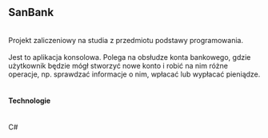 # <h2>SanBank</h2>
<br>
Projekt zaliczeniowy na studia z przedmiotu podstawy programowania. 
<br>
<br>
Jest to aplikacja konsolowa. Polega na obsłudze konta bankowego, gdzie użytkownik będzie mógł stworzyć nowe 
konto i robić na nim różne operacje, np. sprawdzać informacje o nim, wpłacać lub wypłacać pieniądze.
<br><br>
<h4>Technologie</h4>
<br>C#
